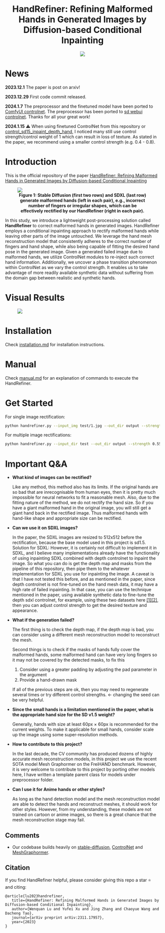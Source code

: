 <h1 align="center"> HandRefiner: Refining Malformed Hands in Generated Images by Diffusion-based Conditional Inpainting </h1>
<p align="center">
<a href="[https://arxiv.org/abs/2305.02034](https://arxiv.org/abs/2311.17957)"><img src="https://img.shields.io/badge/arXiv-Paper-<color>"></a>

# News

**2023.12.1**
The paper is post on arxiv! 

**2023.12.29**
First code commit released.

**2024.1.7**
The preprocessor and the finetuned model have been ported to [ComfyUI controlnet](https://github.com/Fannovel16/comfyui_controlnet_aux). The preprocessor has been ported to [sd webui controlnet](https://github.com/Mikubill/sd-webui-controlnet). Thanks for all your great work!

**2024.1.15**
⚠️ When using finetuned ControlNet from this repository or [control_sd15_inpaint_depth_hand](https://huggingface.co/hr16/ControlNet-HandRefiner-pruned), I noticed many still use control strength/control weight of 1 which can result in loss of texture. As stated in the paper, we recommend using a smaller control strength (e.g. 0.4 - 0.8).

# Introduction

This is the official repository of the paper <a href="https://arxiv.org/abs/2311.17957"> HandRefiner: Refining Malformed Hands in Generated Images by Diffusion-based Conditional Inpainting </a>

<figure>
<img src="Figs/banner.png">
<figcaption align = "center"><b>Figure 1: Stable Diffusion (first two rows) and SDXL (last row) generate malformed hands (left in each pair), e.g., incorrect
number of fingers or irregular shapes, which can be effectively rectified by our HandRefiner (right in each pair). 
 </b></figcaption>
</figure>

<p>

<p align="left"> 
In this study, we introduce a lightweight post-processing solution called <b>HandRefiner</b> to correct malformed hands in generated images. HandRefiner employs a conditional inpainting
approach to rectify malformed hands while leaving other
parts of the image untouched. We leverage the hand mesh
reconstruction model that consistently adheres to the correct number of fingers and hand shape, while also being
capable of fitting the desired hand pose in the generated
image. Given a generated failed image due to malformed
hands, we utilize ControlNet modules to re-inject such correct hand information. Additionally, we uncover a phase
transition phenomenon within ControlNet as we vary the
control strength. It enables us to take advantage of more
readily available synthetic data without suffering from the
domain gap between realistic and synthetic hands.

# Visual Results
<figure>
<img src="Figs/github_results.png">
</figure>

# Installation
Check [installation.md](docs/installation.md) for installation instructions.

# Manual
Check [manual.md](docs/manual.md) for an explanation of commands to execute the HandRefiner.

# Get Started
For single image rectification:
```bash
python handrefiner.py --input_img test/1.jpg --out_dir output --strength 0.55 --weights models/inpaint_depth_control.ckpt --prompt "a man facing the camera, making a hand gesture, indoor" --seed 1
```
For multiple image rectifications:
```bash
python handrefiner.py --input_dir test --out_dir output --strength 0.55 --weights models/inpaint_depth_control.ckpt --prompt_file test/test.json --seed 1
```



# Important Q&A
<ul>
<li> <b>What kind of images can be rectified?</b></li>

Like any method, this method also has its limits. If the original hands are so bad that are inrecognisable from human eyes, then it is pretty much impossible for neural networks to fit a reasonable mesh. Also, due to the fitting nature of the method, we do not rectify the hand size. So if you have a giant malformed hand in the original image, you will still get a giant hand back in the rectified image. Thus malformed hands with hand-like shape and appropriate size can be rectified. 

<li> <b>Can we use it on SDXL images?</b>

In the paper, the SDXL images are resized to 512x512 before the rectification, because the base model used in this project is sd1.5.
Solution for SDXL:
However, it is certainly not difficult to implement it in SDXL, and I believe many implementations already have the functionality of using inpainting SDXL combined with depth controlnet to inpaint the image.
So what you can do is get the depth map and masks from the pipeline of this repository, then pipe them to the whatever implementation for SDXL you use for inpainting the image.
A caveat is that I have not tested this before, and as mentioned in the paper, since depth controlnet is not fine-tuned on the hand mesh data, it may have a high rate of failed inpainting. In that case, you can use the technique mentioned in the paper, using available synthetic data to fine-tune the depth sdxl controlnet, for example, using these two datasets here [[1]](https://synthesis.ai/static-gestures-dataset/)[[2]](https://synthesis.ai/animated-gestures-dataset/), then you can adjust control strength to get the desired texture and appearance.

<li> <b>What if the generation failed?</b>

The first thing is to check the depth map, if the depth map is bad, you can consider using a different mesh reconstruction model to reconstruct the mesh. 

Second things is to check if the masks of hands fully cover the malformed hands, some malformed hand can have very long fingers so it may not be covered by the detected masks, to fix this
1. Consider using a greater padding by adjusting the pad parameter in the argument
2. Provide a hand-drawn mask

If all of the previous steps are ok, then you may need to regenerate several times or try different control strengths. <- changing the seed can be very helpful.

<li> <b>Since the small hands is a limitation mentioned in the paper, what is the appropriate hand size for the SD v1.5 weight?</b>

Generally, hands with size at least 60px &#215; 60px is recommended for the current weights. To make it applicable for small hands, consider scale up the image using some super-resolution methods.

<li> <b>How to contribute to this project?</b>

In the last decade, the CV community has produced dozens of highly accurate mesh reconstruction models, in this project we use the recent SOTA model Mesh Graphormer on the FreiHAND benchmark. However, it is very welcome to contribute to this project by porting other models here, I have written a template parent class for models under preprocessor folder.

<li> <b>Can I use it for Anime hands or other styles?</b>

As long as the hand detection model and the mesh reconstruction model are able to detect the hands and reconstruct meshes, it should work for other styles. However, from my understanding, these models are not trained on cartoon or anime images, so there is a great chance that the mesh reconstruction stage may fail. 

</ul>

## Comments
- Our codebase builds heavily on [stable-diffusion](https://github.com/CompVis/stable-diffusion), [ControlNet](https://github.com/lllyasviel/ControlNet) and [MeshGraphormer](https://github.com/microsoft/MeshGraphormer).

## Citation

If you find HandRefiner helpful, please consider giving this repo a star :star: and citing:

```
@article{lu2023handrefiner,
   title={HandRefiner: Refining Malformed Hands in Generated Images by Diffusion-based Conditional Inpainting},
   author={Wenquan Lu and Yufei Xu and Jing Zhang and Chaoyue Wang and Dacheng Tao},
   journal={arXiv preprint arXiv:2311.17957},
   year={2023}
}
```
